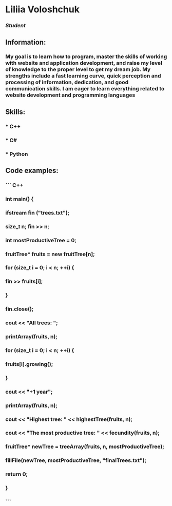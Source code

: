 # **Liliia Voloshchuk**
### *Student*

## Information:
### My goal is to learn how to program, master the skills of working with website and application development, and raise my level of knowledge to the proper level to get my dream job. My strengths include a fast learning curve, quick perception and processing of information, dedication, and good communication skills. I am eager to learn everything related to website development and programming languages

## Skills:

### * C++
### * C#
### * Python

## Code examples:

### ``` С++
### int main() {

###	ifstream fin ("trees.txt");
###	size_t n; fin >> n;
###	int mostProductiveTree = 0;
###	fruitTree* fruits = new fruitTree[n];
###	for (size_t i = 0; i < n; ++i) {
###		fin >> fruits[i];
###	}
###	fin.close();
###	cout << "All trees: ";
###	printArray(fruits, n);
###	for (size_t i = 0; i < n; ++i) {
###		fruits[i].growing();
###	}
###	cout << "+1 year"; 
###	printArray(fruits, n);

###	cout << "Highest tree: " << highestTree(fruits, n);
###	cout << "The most productive tree: " << fecundity(fruits, n);
###	fruitTree* newTree = treeArray(fruits, n, mostProductiveTree);
###	fillFile(newTree, mostProductiveTree, "finalTrees.txt");

###	return 0;
### }
### ```
